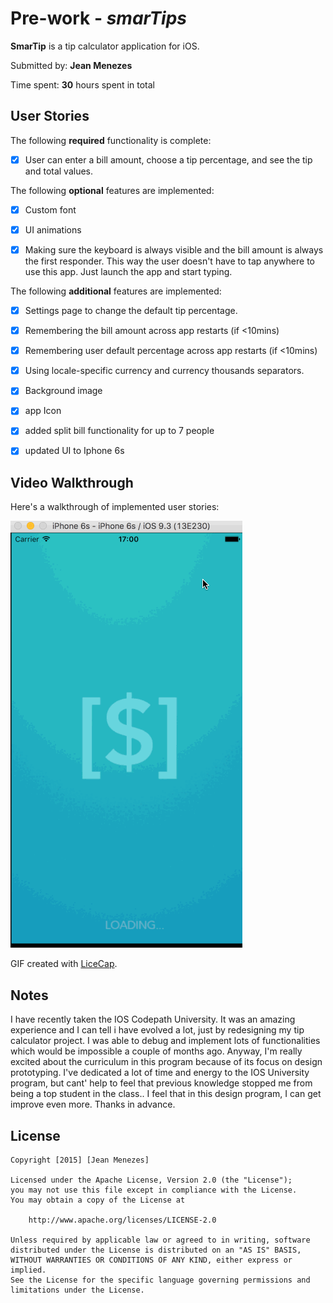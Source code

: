 # Pre-work - *smarTips*

**SmarTip** is a tip calculator application for iOS.

Submitted by: **Jean Menezes**

Time spent: **30** hours spent in total

## User Stories

The following **required** functionality is complete:

* [x] User can enter a bill amount, choose a tip percentage, and see the tip and total values.

The following **optional** features are implemented:
* [x] Custom font
* [x] UI animations
* [x] Making sure the keyboard is always visible and the bill amount is always the first responder. This way the user doesn't have to tap anywhere to use this app. Just launch the app and start typing.


The following **additional** features are implemented:
- [x] Settings page to change the default tip percentage.
- [x] Remembering the bill amount across app restarts (if <10mins)
- [x] Remembering user default percentage across app restarts (if <10mins)
- [x] Using locale-specific currency and currency thousands separators.
- [x] Background image
- [x] app Icon
- [x] added split bill functionality for up to 7 people
- [x] updated UI to Iphone 6s


## Video Walkthrough 

Here's a walkthrough of implemented user stories:

![Walkthrough](gif_smartip_redesigned.gif) 
                
GIF created with [LiceCap](http://www.cockos.com/licecap/).

## Notes

I have recently taken the IOS Codepath University. It was an amazing experience and I can tell i have evolved a lot, just by redesigning my tip calculator project. I was able to debug and implement lots of functionalities which would be impossible a couple of months ago.
Anyway, I'm really excited about the curriculum in this program because of its focus on design prototyping. I've dedicated a lot of time and energy to the IOS University program, but cant' help to feel that previous knowledge stopped me from being a top student in the class.. I feel that in this design program, I can get improve even more. Thanks in advance.

## License

    Copyright [2015] [Jean Menezes]

    Licensed under the Apache License, Version 2.0 (the "License");
    you may not use this file except in compliance with the License.
    You may obtain a copy of the License at

        http://www.apache.org/licenses/LICENSE-2.0

    Unless required by applicable law or agreed to in writing, software
    distributed under the License is distributed on an "AS IS" BASIS,
    WITHOUT WARRANTIES OR CONDITIONS OF ANY KIND, either express or implied.
    See the License for the specific language governing permissions and
    limitations under the License.
